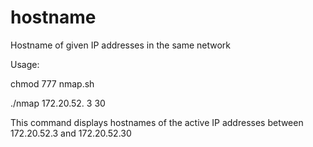 # hostname
Hostname of given IP addresses in the same network

Usage:

chmod 777 nmap.sh

./nmap 172.20.52. 3 30

This command displays hostnames of the active IP addresses between 172.20.52.3 and 172.20.52.30  
